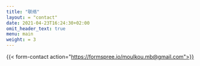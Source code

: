 ```yaml
---
title: "联络"
layout: = "contact"
date: 2021-04-23T16:24:30+02:00
omit_header_text: true
menu: main
weight: = 3
---
```



{{< form-contact action="https://formspree.io/moulkou.mb@gmail.com">}}